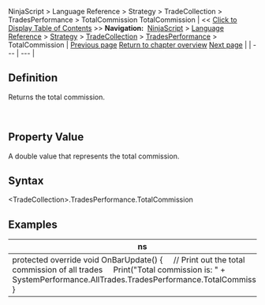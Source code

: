 ﻿
NinjaScript \> Language Reference \> Strategy \> TradeCollection \> TradesPerformance \> TotalCommission
TotalCommission
| \<\< [Click to Display Table of Contents](totalcommission.md) \>\> **Navigation:**     [NinjaScript](ninjascript-1.md) \> [Language Reference](language_reference_wip-1.md) \> [Strategy](strategy-1.md) \> [TradeCollection](tradecollection-1.md) \> [TradesPerformance](tradesperformance-1.md) \> TotalCommission | [Previous page](ticks-1.md) [Return to chapter overview](tradesperformance-1.md) [Next page](totalquantity-1.md) |
| --- | --- |
## Definition
Returns the total commission.  

 
## Property Value
A double value that represents the total commission.
 
## Syntax
\<TradeCollection\>.TradesPerformance.TotalCommission

## Examples
| ns |
| --- |
| protected override void OnBarUpdate() {      // Print out the total commission of all trades      Print("Total commission is: " \+ SystemPerformance.AllTrades.TradesPerformance.TotalCommission); } |

 
